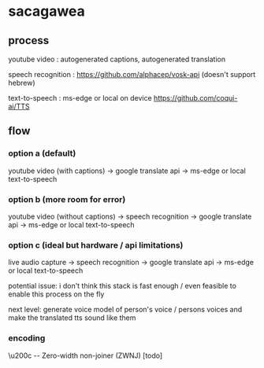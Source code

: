 # sacagawea

## process

youtube video : autogenerated captions, autogenerated translation

speech recognition : https://github.com/alphacep/vosk-api (doesn't support hebrew)

text-to-speech : ms-edge or local on device https://github.com/coqui-ai/TTS

## flow

### option a (default)

youtube video (with captions) -> google translate api -> ms-edge or local text-to-speech

### option b (more room for error)

youtube video (without captions) -> speech recognition -> google translate api -> ms-edge or local text-to-speech

### option c (ideal but hardware / api limitations)

live audio capture -> speech recognition -> google translate api -> ms-edge or local text-to-speech

potential issue: i don't think this stack is fast enough / even feasible to enable this process on the fly

next level: generate voice model of person's voice / persons voices and make the translated tts sound like them

### encoding

\u200c -- Zero-width non-joiner (ZWNJ) [todo]